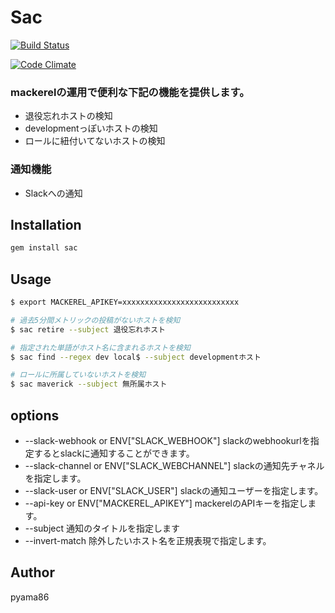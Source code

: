 # Sac

[![Build Status](https://travis-ci.org/pyama86/sac.svg)](https://travis-ci.org/pyama86/sac)

[![Code Climate](https://codeclimate.com/github/pyama86/sac/badges/gpa.svg)](https://codeclimate.com/github/pyama86/sac)

### mackerelの運用で便利な下記の機能を提供します。

* 退役忘れホストの検知
* developmentっぽいホストの検知
* ロールに紐付いてないホストの検知

### 通知機能
* Slackへの通知

## Installation

```ruby
gem install sac
```

## Usage

```sh
$ export MACKEREL_APIKEY=xxxxxxxxxxxxxxxxxxxxxxxxxx

# 過去5分間メトリックの投稿がないホストを検知
$ sac retire --subject 退役忘れホスト

# 指定された単語がホスト名に含まれるホストを検知
$ sac find --regex dev local$ --subject developmentホスト

# ロールに所属していないホストを検知
$ sac maverick --subject 無所属ホスト
```

## options
* --slack-webhook or ENV["SLACK_WEBHOOK"]
slackのwebhookurlを指定するとslackに通知することができます。
* --slack-channel or ENV["SLACK_WEBCHANNEL"]
slackの通知先チャネルを指定します。
* --slack-user or ENV["SLACK_USER"]
slackの通知ユーザーを指定します。
* --api-key or ENV["MACKEREL_APIKEY"]
mackerelのAPIキーを指定します。
* --subject
通知のタイトルを指定します
* --invert-match
除外したいホスト名を正規表現で指定します。

## Author
pyama86
